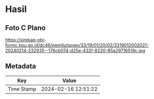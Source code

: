 # Hasil

## Foto C Plano

https://sirekap-obj-formc.kpu.go.id/dc46/pemilu/ppwp/33/19/01/20/02/3319012002021-20240214-232935--176cb074-d25e-432f-8220-85a29716519c.jpg


## Metadata

| Key        | Value               |
| ---------- | ------------------- |
| Time Stamp | 2024-02-16 12:51:22 |



